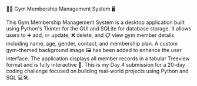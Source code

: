 🏋️‍♂️ Gym Membership Management System 🖥️


This Gym Membership Management System is a desktop application built using Python's Tkinter for the GUI and SQLite for database storage. It allows users to ➕ add, ✏️ update, ❌ delete, and 📋 view gym member details including name, age, gender, contact, and membership plan. A custom gym-themed background image 🖼️ has been added to enhance the user interface. The application displays all member records in a tabular Treeview format and is fully interactive 🔁. This is my Day 4 submission for a 20-day coding challenge focused on building real-world projects using Python and SQL 💻🛠️.
